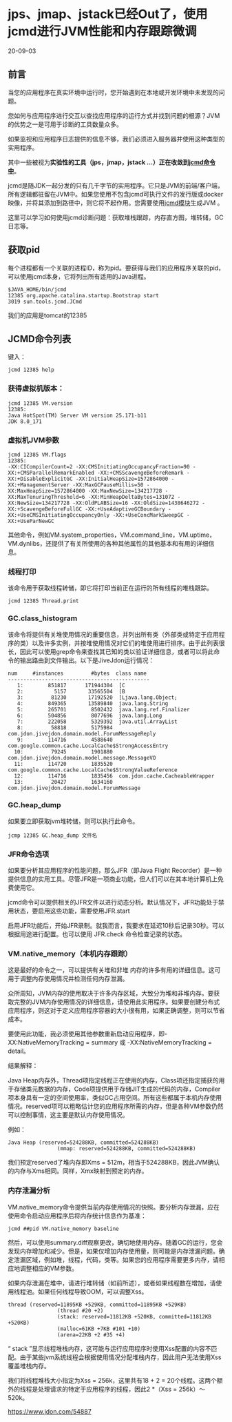 # jps、jmap、jstack已经Out了，使用jcmd进行JVM性能和内存跟踪微调

20-09-03

## 前言

当您的应用程序在真实环境中运行时，您开始遇到在本地或开发环境中未发现的问题。

您如何与应用程序进行交互以查找应用程序的运行方式并找到问题的根源？JVM的优势之一是可用于诊断的工具数量众多。

如果监视和应用程序日志提供的信息不够，我们必须进入服务器并使用这种类型的实用程序。

其中一些被视为**实验性的工具（jps，jmap，jstack ...）正在收敛到[jcmd命令中](https://docs.oracle.com/en/java/javase/14/docs/specs/man/jcmd.html)**。

jcmd是随JDK一起分发的只有几千字节的实用程序。它只是JVM的前端/客户端，所有逻辑都驻留在JVM中。如果您使用不包含jcmd可执行文件的发行版或docker映像，并将其添加到路径中，则它将不起作用。您需要使用[jcmd模块](https://docs.oracle.com/en/java/javase/11/docs/api/jdk.jcmd/module-summary.html)生成JVM 。

这里可以学习如何使用jcmd诊断问题：获取堆栈跟踪，内存直方图，堆转储，GC日志等。

## **获取pid**

每个进程都有一个关联的进程ID，称为pid。要获得与我们的应用程序关联的pid，可以使用jcmd本身，它将列出所有适用的Java进程。

```
$JAVA_HOME/bin/jcmd
12385 org.apache.catalina.startup.Bootstrap start
3019 sun.tools.jcmd.JCmd
```

我们的应用是tomcat的12385

## **JCMD命令列表**

键入：

```
jcmd 12385 help 
```

### 获得虚拟机版本：

```
jcmd 12385 VM.version
12385:
Java HotSpot(TM) Server VM version 25.171-b11
JDK 8.0_171
```

### 虚拟机JVM参数

```
jcmd 12385 VM.flags
12385:
-XX:CICompilerCount=2 -XX:CMSInitiatingOccupancyFraction=90 -XX:+CMSParallelRemarkEnabled -XX:+CMSScavengeBeforeRemark -XX:+DisableExplicitGC -XX:InitialHeapSize=1572864000 -XX:+ManagementServer -XX:MaxGCPauseMillis=50 -XX:MaxHeapSize=1572864000 -XX:MaxNewSize=134217728 -XX:MaxTenuringThreshold=6 -XX:MinHeapDeltaBytes=131072 -XX:NewSize=134217728 -XX:OldPLABSize=16 -XX:OldSize=1438646272 -XX:+ScavengeBeforeFullGC -XX:+UseAdaptiveGCBoundary -XX:+UseCMSInitiatingOccupancyOnly -XX:+UseConcMarkSweepGC -XX:+UseParNewGC 
```

其他命令，例如VM.system_properties，VM.command_line，VM.uptime，VM.dynlibs，还提供了有关所使用的各种其他属性的其他基本和有用的详细信息。

### 线程打印

该命令用于获取线程转储，即它将打印当前正在运行的所有线程的堆栈跟踪。

```
jcmd 12385 Thread.print 
```

### GC.class_histogram

该命令将提供有关堆使用情况的重要信息，并列出所有类（外部类或特定于应用程序的类）以及许多实例，并按堆使用情况对它们的堆使用进行排序。由于此列表很长，因此可以使用grep命令来查找其已知的类以验证详细信息，或者可以将此命令的输出路由到文件输出。以下是JiveJdon运行情况：

```
num     #instances         #bytes  class name
----------------------------------------------
   1:        851817      171944304  [C
   2:          5157       33565504  [B
   3:         81230       17192520  [Ljava.lang.Object;
   4:        849365       13589840  java.lang.String
   5:        265701        8502432  java.lang.ref.Finalizer
   6:        504856        8077696  java.lang.Long
   7:        222058        5329392  java.util.ArrayList
   8:         58818        5175984  com.jdon.jivejdon.domain.model.ForumMessageReply
   9:        114716        4588640  com.google.common.cache.LocalCache$StrongAccessEntry
  10:         79245        1901880  com.jdon.jivejdon.domain.model.message.MessageVO
  11:        114720        1835520  com.google.common.cache.LocalCache$StrongValueReference
  12:        114716        1835456  com.jdon.cache.CacheableWrapper
  13:         20427        1634160  com.jdon.jivejdon.domain.model.ForumMessage
```

### GC.heap_dump

如果要立即获取jvm堆转储，则可以执行此命令。

```
jcmp 12385 GC.heap_dump 文件名 
```

### JFR命令选项

如果要分析其应用程序的性能问题，那么JFR（即Java Flight Recorder）是一种提供信息的实用工具。尽管JFR是一项商业功能，但人们可以在其本地计算机上免费使用它。

jcmd命令可以提供相关的JFR文件以进行动态分析。默认情况下，JFR功能处于禁用状态，要启用这些功能，需要使用JFR.start

启用JFR功能后，开始JFR录制。就我而言，我要求在延迟10秒后记录30秒。可以根据用途进行配置。也可以使用 JFR.check 命令检查记录的状态。

### VM.native_memory（本机内存跟踪）

这是最好的命令之一，可以提供有关堆和非堆 内存的许多有用的详细信息。这可用于调整内存使用情况并检测任何内存泄漏。 

众所周知，JVM内存的使用取决于许多内存区域，大致分为堆和非堆内存。要获取完整的JVM内存使用情况的详细信息，请使用此实用程序。如果要创建分布式应用程序，则这对于定义应用程序容器的大小很有用，如果正确调整，则可以节省成本。

要使用此功能，我必须使用其他参数重新启动应用程序，即-XX:NativeMemoryTracking = summary  或 -XX:NativeMemoryTracking = detail。

结果解释：

Java Heap内存外，Thread项指定线程正在使用的内存，Class项还指定捕获的用于存储类元数据的内存，Code项提供用于存储JIT生成的代码的内存，Compiler项本身具有一定的空间使用率，类似GC占用空间。所有这些都属于本机内存使用情况。reserved项可以粗略估计您的应用程序所需的内存，但是各种VM参数仍然可以控制事情，这主要是默认内存使用情况。

例如：

```
Java Heap (reserved=524288KB, committed=524288KB)
                (mmap: reserved=524288KB, committed=524288KB) 
```

我们预定reserved了堆内存即Xms = 512m，相当于524288KB，因此JVM确认的内存与Xms相同。同样，Xmx映射到预定的内存。

### 内存泄漏分析

VM.native_memory命令提供当前内存使用情况的快照。要分析内存泄漏，应在使用命令启动应用程序后将内存统计信息作为基准：

```
jcmd ##pid VM.native_memory baseline 
```

然后，可以使用summary.diff观察更改，确切地使用内存。随着GC的运行，您会发现内存增加和减少。但是，如果仅增加内存使用量，则可能是内存泄漏问题。确定泄漏区域，例如堆，线程，代码，类等。如果您的应用程序需要更多内存，请相应地调整相应的VM参数。

如果内存泄漏在堆中，请进行堆转储（如前所述），或者如果线程数在增加，请使用线程池。如果任何线程导致OOM，可以调整Xss。 

```
thread (reserved=11895KB +529KB, committed=11895KB +529KB)
                (thread #20 +2)
                (stack: reserved=11812KB +520KB, committed=11812KB +520KB)
                (malloc=61KB +7KB #101 +10)
                (arena=22KB +2 #35 +4)
```

“ stack ”显示线程堆栈内存，这可能与运行应用程序时使用Xss配置的内容不匹配。由于某些jvm系统线程会根据使用情况分配堆栈内存，因此用户无法使用Xss覆盖堆栈内存。 

我们将线程堆栈大小指定为Xss = 256k，这里共有18 + 2 = 20个线程。这两个额外的线程是处理请求的特定于应用程序的线程，因此2 *（Xss = 256k）〜520k。

https://www.jdon.com/54887